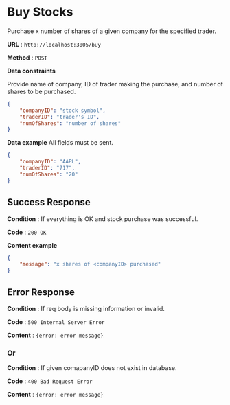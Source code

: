 # Buy Stocks

Purchase x number of shares of a given company for the specified trader.

**URL** : `http://localhost:3005/buy`

**Method** : `POST`

**Data constraints**

Provide name of company, ID of trader making the purchase, and number of shares to be purchased.

```json
{
    "companyID": "stock symbol",
    "traderID": "trader's ID",
    "numOfShares": "number of shares"
}
```

**Data example** All fields must be sent.

```json
{
    "companyID": "AAPL",
    "traderID": "717",
    "numOfShares": "20"
}
```

## Success Response

**Condition** : If everything is OK and stock purchase was successful.

**Code** : `200 OK`

**Content example**

```json
{
    "message": "x shares of <companyID> purchased"
}
```

## Error Response

**Condition** : If req body is missing information or invalid.

**Code** : `500 Internal Server Error`

**Content** : `{error: error message}`

### Or

**Condition** : If given comapanyID does not exist in database.

**Code** : `400 Bad Request Error`

**Content** : `{error: error message}`
